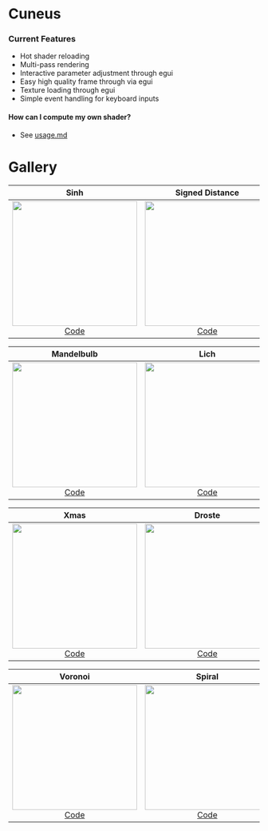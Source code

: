 # Cuneus



### Current Features

- Hot shader reloading
- Multi-pass rendering
- Interactive parameter adjustment through egui
- Easy high quality frame through via egui
- Texture loading through egui
- Simple event handling for keyboard inputs


#### How can I compute my own shader?

- See [usage.md](usage.md)

# Gallery



| **Sinh** | **Signed Distance** | **Satan** |
|:---:|:---:|:---:|
| <a href="https://github.com/user-attachments/assets/adbb0938-1824-4024-b6aa-21d6fdde8b0d"><img src="https://github.com/user-attachments/assets/adbb0938-1824-4024-b6aa-21d6fdde8b0d" width="250"/></a><br/>[Code](https://github.com/altunenes/cuneus/blob/main/src/bin/sinh.rs) | <a href="https://github.com/user-attachments/assets/1847c374-5719-4fee-b74d-3418e5fa4d7b"><img src="https://github.com/user-attachments/assets/1847c374-5719-4fee-b74d-3418e5fa4d7b" width="250"/></a><br/>[Code](https://github.com/altunenes/cuneus/blob/main/src/bin/sdvert.rs) | <a href="https://github.com/user-attachments/assets/8f86a3b4-8d31-499f-b9fa-8b23266291ae"><img src="https://github.com/user-attachments/assets/8f86a3b4-8d31-499f-b9fa-8b23266291ae" width="250"/></a><br/>[Code](https://github.com/altunenes/cuneus/blob/main/src/bin/satan.rs) |

| **Mandelbulb** | **Lich** | **Galaxy** |
|:---:|:---:|:---:|
| <a href="https://github.com/user-attachments/assets/2405334c-f13e-4d8d-863f-bab7dcc676ab"><img src="https://github.com/user-attachments/assets/2405334c-f13e-4d8d-863f-bab7dcc676ab" width="250"/></a><br/>[Code](https://github.com/altunenes/cuneus/blob/main/src/bin/mandelbulb.rs) | <a href="https://github.com/user-attachments/assets/9589d2ec-43b8-4373-8dce-9cd2c74d862f"><img src="https://github.com/user-attachments/assets/9589d2ec-43b8-4373-8dce-9cd2c74d862f" width="250"/></a><br/>[Code](https://github.com/altunenes/cuneus/blob/main/src/bin/lich.rs) | <a href="https://github.com/user-attachments/assets/a2647904-55bd-4912-9713-4558203ee6aa"><img src="https://github.com/user-attachments/assets/a2647904-55bd-4912-9713-4558203ee6aa" width="250"/></a><br/>[Code](https://github.com/altunenes/cuneus/blob/main/src/bin/galaxy.rs) |

| **Xmas** | **Droste** | **Clifford** |
|:---:|:---:|:---:|
| <a href="https://github.com/user-attachments/assets/4f1f0cc0-12a5-4158-90e1-ac205fa2d28a"><img src="https://github.com/user-attachments/assets/4f1f0cc0-12a5-4158-90e1-ac205fa2d28a" width="250"/></a><br/>[Code](https://github.com/altunenes/cuneus/blob/main/src/bin/xmas.rs) | <a href="https://github.com/user-attachments/assets/ffe1e193-9a9a-4784-8193-177d6b8648af"><img src="https://github.com/user-attachments/assets/ffe1e193-9a9a-4784-8193-177d6b8648af" width="250"/></a><br/>[Code](https://github.com/altunenes/cuneus/blob/main/src/bin/droste.rs) | <a href="https://github.com/user-attachments/assets/42868686-bad9-4ce3-b5bd-346d880c8540"><img src="https://github.com/user-attachments/assets/42868686-bad9-4ce3-b5bd-346d880c8540" width="250"/></a><br/>[Code](https://github.com/altunenes/cuneus/blob/main/src/bin/clifford.rs) |

| **Voronoi** | **Spiral** | **Fluid** |
|:---:|:---:|:---:|
| <a href="https://github.com/user-attachments/assets/a5a28533-4c3b-466a-9ea2-a92750f46957"><img src="https://github.com/user-attachments/assets/a5a28533-4c3b-466a-9ea2-a92750f46957" width="250"/></a><br/>[Code](https://github.com/altunenes/cuneus/blob/main/src/bin/voronoi.rs) | <a href="https://github.com/user-attachments/assets/f9361ec1-26d3-4f37-8cbd-d135ee632854"><img src="https://github.com/user-attachments/assets/f9361ec1-26d3-4f37-8cbd-d135ee632854" width="250"/></a><br/>[Code](https://github.com/altunenes/cuneus/blob/main/src/bin/spiral.rs) | <a href="https://github.com/user-attachments/assets/da7d40ce-345e-4d4c-a8d2-7b0fe6cdf319"><img src="https://github.com/user-attachments/assets/da7d40ce-345e-4d4c-a8d2-7b0fe6cdf319" width="250"/></a><br/>[Code](https://github.com/altunenes/cuneus/blob/main/src/bin/fluid.rs) |


